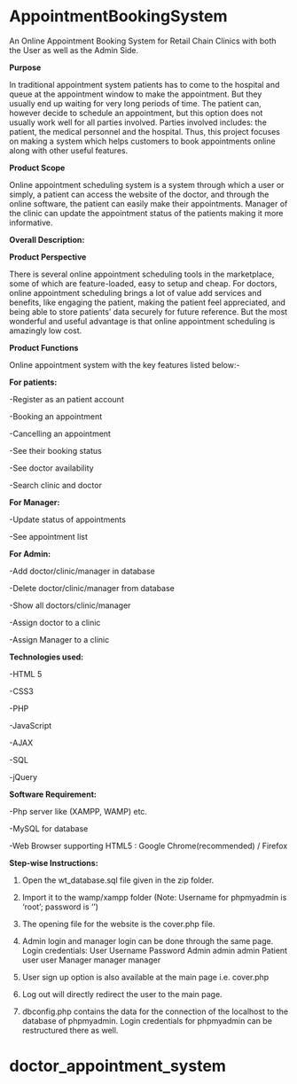 # AppointmentBookingSystem
An Online Appointment Booking System for Retail Chain Clinics with both the User as well as the Admin Side.

**Purpose**  

In traditional appointment system patients has to come to the hospital and queue at the appointment window to make the appointment. But they usually end up waiting for very long periods of time. The patient can, however decide to schedule an appointment, but this option does not usually work well for all parties involved. Parties involved includes: the patient, the medical personnel and the hospital. Thus, this project focuses on making a system which helps customers to book appointments online along with other useful features. 

**Product Scope** 

Online appointment scheduling system is a system through which a user or simply, a patient can access the website of the doctor, and through the online software, the patient can easily make their appointments. Manager of the clinic can update the appointment status of the patients making it more informative. 

**Overall Description:** 

**Product Perspective** 

There is several online appointment scheduling tools in the marketplace, some of which are feature-loaded, easy to setup and cheap. For doctors, online appointment scheduling brings a lot of value add services and benefits, like engaging the patient, making the patient feel appreciated, and being able to store patients’ data securely for future reference. But the most wonderful and useful advantage is that online appointment scheduling is amazingly low cost. 

**Product Functions** 

Online appointment system with the key features listed below:-  
 
**For patients:** 

-Register as an patient account 

-Booking an appointment 

-Cancelling an appointment 

-See their booking status 

-See doctor availability 

-Search clinic and doctor 

**For Manager:** 

-Update status of appointments 

-See appointment list 

**For Admin:** 

-Add doctor/clinic/manager in database 

-Delete doctor/clinic/manager from database 

-Show all doctors/clinic/manager 

-Assign doctor to a clinic 

-Assign Manager to a clinic 
 
**Technologies used:** 

-HTML 5 

-CSS3 

-PHP 

-JavaScript 

-AJAX 

-SQL 

-jQuery 

**Software Requirement:** 

-Php server like (XAMPP, WAMP) etc. 

-MySQL for database 

-Web Browser supporting HTML5 : Google Chrome(recommended) / Firefox  

**Step-wise Instructions:**

1. Open the wt_database.sql file given in the zip folder. 

2. Import it to the wamp/xampp folder  (Note: Username for phpmyadmin is ‘root’; password is ‘’) 

3.  The opening file for the website is the cover.php file. 

4. Admin login and manager login can be done through the same page. Login credentials: User Username Password Admin admin admin Patient user user Manager manager manager 

5. User sign up option is also available at the main page i.e. cover.php 

6. Log out will directly redirect the user to the main page. 

7. dbconfig.php contains the data for the connection of the localhost to the database of phpmyadmin. Login credentials for phpmyadmin can be restructured there as well. 
# doctor_appointment_system
